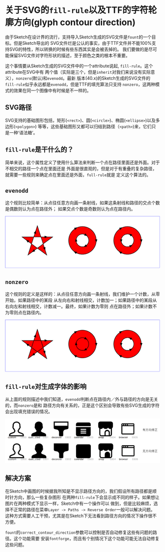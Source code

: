 # 关于SVG的`fill-rule`以及TTF的字符轮廓方向(glyph contour direction)

由于Sketch在设计界的流行，支持导入Sketch生成的SVG文件是`fount`的一个目标。但是Sketch导出的
SVG文件烂是公认的事实，由于TTF文件并不能100%支持SVG的特性，所以转换的时候有些东西其实是会被丢掉的。
我们要做的是尽可能保留SVG文件对字符形状的描述，至于颜色之类的根本不重要。

这个事情要从Sketch生成的SVG文件中的一个attribute说起, `fill-rule`。这个attribute在SVG中有
两个值（实际是三个，但是`inherit`对我们来说没有实际意义），`nonzero`(默认)和`evenodd`。最新
版本(40.x)的Sketch生成的SVG文件的`fill-rule`似乎永远都是`evenodd`，但是TTF的填充算法只支持
`nonzero`，这两种模式的效果在同一个图像中有时候是不一样的。

## SVG路径

SVG支持的基础图形包括，矩形(`<rect>`)、圆(`<circle>`)、椭圆(`<ellipse>`)以及多边形(`<polygon>`)
等等，这些基础图形又都可以归结到路径（`<path>`)来，它们只是一种‘语法糖’。

## `fill-rule`是干什么的？

简单来说，这个属性定义了使用什么算法来判断一个点在路径里面还是外面。对于不相交的路径一个点在里面还是
外面是很直观的，但是对于有重叠的复杂路径，就需要一些规则来确定点在里面还是外面，`full-rule`就是
定义这个算法的。

## `evenodd`

这个规则比较简单：从点往任意方向画一条射线，如果这条射线和路径的交点个数是偶数则认为点在路径外；
如果交点个数是奇数则认为点在路径内。

![fillrule-evenodd](img/fillrule-evenodd.svg)

## `nonzero`

这个规则的定义是这样的：从点往任意方向画一条射线，我们维护一个计数，从零开始，如果路径中的某段
从左向右和射线相交，计数加一；如果路径中的某段从右向左和射线相交，计数减一。最终，如果计数为零则
点在路径外；如果计数不为零则点在路径内。

![fillrule-nonzero](img/fillrule-nonzero.svg)

## `fill-rule`对生成字体的影响

从上面的规则描述中我们知道，`evenodd`判断点在路径内／外与路径的方向是无关的，而`nonzero`是和
路径方向有关系的，正是这个区别会导致有些SVG生成的字符会出现填充错误的情况。

![fillrule-compare](img/fillrule-compare.png)

## 解决方案

在Sketch中画图的时候据我所知是不显示路径方向的，我们假设所有路径都是顺时针方向，那么一些复杂图形
在两种`fill-rule`下会显示成不同的样子。如果想让图片在两种模式下显示一样，Sketch中有一个操作可以
做到，但是比较麻烦，选择不正常的路径在菜单`Layer -> Paths -> Reverse Order`一般可以解决问题。
这种方式需要人工干预，尤其是在Sketch下无法看到路径方向的情况下操作很不方便。

`fount`的`correct_contour_direction`参数可以控制是否自动修复这些有问题的路径。这个功能需要
安装`fontforge`，而且有个别情况下这个功能可能无法自动修复这些问题。
